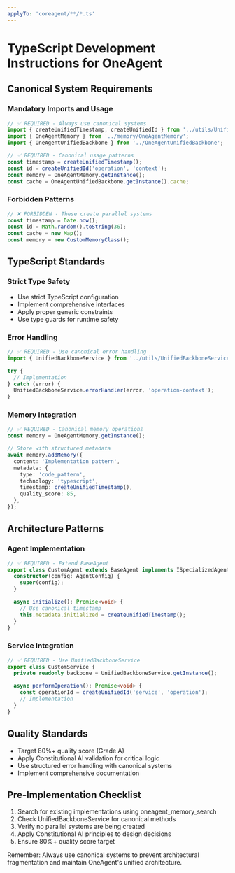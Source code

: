 ```yaml
---
applyTo: 'coreagent/**/*.ts'
---
```


# TypeScript Development Instructions for OneAgent

## Canonical System Requirements

### Mandatory Imports and Usage

```typescript
// ✅ REQUIRED - Always use canonical systems
import { createUnifiedTimestamp, createUnifiedId } from '../utils/UnifiedBackboneService';
import { OneAgentMemory } from '../memory/OneAgentMemory';
import { OneAgentUnifiedBackbone } from '../OneAgentUnifiedBackbone';

// ✅ REQUIRED - Canonical usage patterns
const timestamp = createUnifiedTimestamp();
const id = createUnifiedId('operation', 'context');
const memory = OneAgentMemory.getInstance();
const cache = OneAgentUnifiedBackbone.getInstance().cache;
```

### Forbidden Patterns

```typescript
// ❌ FORBIDDEN - These create parallel systems
const timestamp = Date.now();
const id = Math.random().toString(36);
const cache = new Map();
const memory = new CustomMemoryClass();
```

## TypeScript Standards

### Strict Type Safety

- Use strict TypeScript configuration
- Implement comprehensive interfaces
- Apply proper generic constraints
- Use type guards for runtime safety

### Error Handling

```typescript
// ✅ REQUIRED - Use canonical error handling
import { UnifiedBackboneService } from '../utils/UnifiedBackboneService';

try {
  // Implementation
} catch (error) {
  UnifiedBackboneService.errorHandler(error, 'operation-context');
}
```

### Memory Integration

```typescript
// ✅ REQUIRED - Canonical memory operations
const memory = OneAgentMemory.getInstance();

// Store with structured metadata
await memory.addMemory({
  content: 'Implementation pattern',
  metadata: {
    type: 'code_pattern',
    technology: 'typescript',
    timestamp: createUnifiedTimestamp(),
    quality_score: 85,
  },
});
```

## Architecture Patterns

### Agent Implementation

```typescript
// ✅ REQUIRED - Extend BaseAgent
export class CustomAgent extends BaseAgent implements ISpecializedAgent {
  constructor(config: AgentConfig) {
    super(config);
  }

  async initialize(): Promise<void> {
    // Use canonical timestamp
    this.metadata.initialized = createUnifiedTimestamp();
  }
}
```

### Service Integration

```typescript
// ✅ REQUIRED - Use UnifiedBackboneService
export class CustomService {
  private readonly backbone = UnifiedBackboneService.getInstance();

  async performOperation(): Promise<void> {
    const operationId = createUnifiedId('service', 'operation');
    // Implementation
  }
}
```

## Quality Standards

- Target 80%+ quality score (Grade A)
- Apply Constitutional AI validation for critical logic
- Use structured error handling with canonical systems
- Implement comprehensive documentation

## Pre-Implementation Checklist

1. Search for existing implementations using oneagent_memory_search
2. Check UnifiedBackboneService for canonical methods
3. Verify no parallel systems are being created
4. Apply Constitutional AI principles to design decisions
5. Ensure 80%+ quality score target

Remember: Always use canonical systems to prevent architectural fragmentation and maintain OneAgent's unified architecture.

